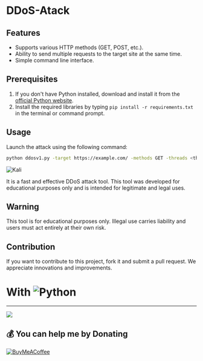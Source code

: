 # DDoS-Atack

## Features
- Supports various HTTP methods (GET, POST, etc.).
- Ability to send multiple requests to the target site at the same time.
- Simple command line interface.

## Prerequisites

1. If you don't have Python installed, download and install it from the [official Python website](https://www.python.org/downloads/).
2. Install the required libraries by typing `pip install -r requirements.txt` in the terminal or command prompt.

## Usage

Launch the attack using the following command:

```bash
python ddosv1.py -target https://example.com/ -methods GET -threads <threads>
```

![Kali](https://i.imgur.com/wqxvFjq.png)

It is a fast and effective DDoS attack tool. This tool was developed for educational purposes only and is intended for legitimate and legal uses.

## Warning
This tool is for educational purposes only. Illegal use carries liability and users must act entirely at their own risk.

## Contribution
If you want to contribute to this project, fork it and submit a pull request. We appreciate innovations and improvements.

# With ![Python](https://img.shields.io/badge/python-3670A0?style=for-the-badge&logo=python&logoColor=ffdd54)

---
[![](https://visitcount.itsvg.in/api?id=omicr0nn&icon=3&color=0)](https://visitcount.itsvg.in)

  ## 💰 You can help me by Donating
  [![BuyMeACoffee](https://img.shields.io/badge/Buy%20Me%20a%20Coffee-ffdd00?style=for-the-badge&logo=buy-me-a-coffee&logoColor=black)](https://www.buymeacoffee.com/omicr0n) 
